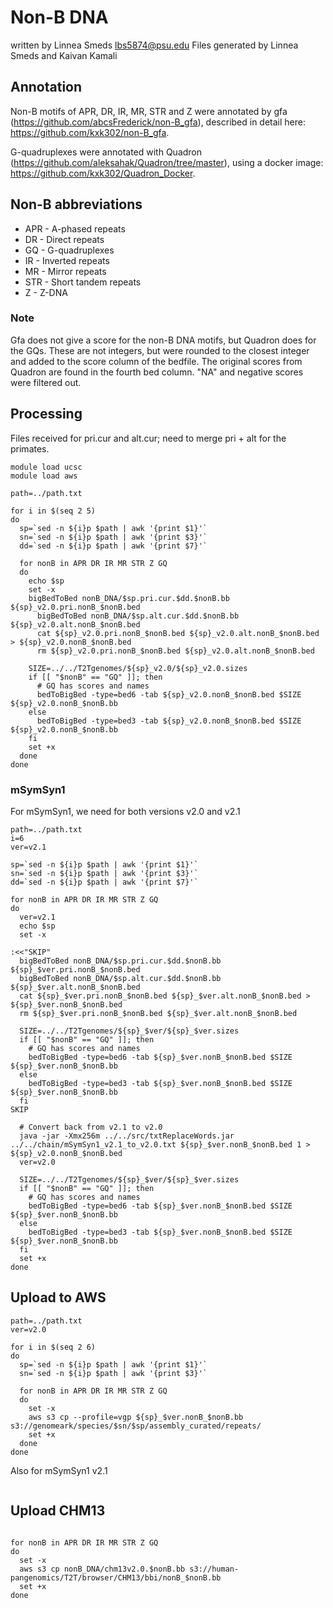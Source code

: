 # Non-B DNA

written by Linnea Smeds lbs5874@psu.edu
Files generated by Linnea Smeds and Kaivan Kamali

## Annotation
Non-B motifs of APR, DR, IR, MR, STR and Z were annotated by gfa (https://github.com/abcsFrederick/non-B_gfa), described in detail here: https://github.com/kxk302/non-B_gfa. 

G-quadruplexes were annotated with Quadron (https://github.com/aleksahak/Quadron/tree/master), using a docker image: https://github.com/kxk302/Quadron_Docker.

## Non-B abbreviations
* APR - A-phased repeats
* DR - Direct repeats 
* GQ - G-quadruplexes
* IR - Inverted repeats 
* MR - Mirror repeats
* STR - Short tandem repeats 
* Z - Z-DNA


### Note
Gfa does not give a score for the non-B DNA motifs, but Quadron does for the GQs. These are not integers, but were rounded to the closest integer and added to the score column of the bedfile. The original scores from Quadron are found in the fourth bed column. "NA" and negative scores were filtered out. 

## Processing
Files received for pri.cur and alt.cur; need to merge pri + alt for the primates.

```shell
module load ucsc
module load aws

path=../path.txt

for i in $(seq 2 5)
do
  sp=`sed -n ${i}p $path | awk '{print $1}'`
  sn=`sed -n ${i}p $path | awk '{print $3}'`
  dd=`sed -n ${i}p $path | awk '{print $7}'`
  
  for nonB in APR DR IR MR STR Z GQ
  do
    echo $sp
    set -x
    bigBedToBed nonB_DNA/$sp.pri.cur.$dd.$nonB.bb ${sp}_v2.0.pri.nonB_$nonB.bed
	  bigBedToBed nonB_DNA/$sp.alt.cur.$dd.$nonB.bb ${sp}_v2.0.alt.nonB_$nonB.bed
	  cat ${sp}_v2.0.pri.nonB_$nonB.bed ${sp}_v2.0.alt.nonB_$nonB.bed > ${sp}_v2.0.nonB_$nonB.bed
	  rm ${sp}_v2.0.pri.nonB_$nonB.bed ${sp}_v2.0.alt.nonB_$nonB.bed

    SIZE=../../T2Tgenomes/${sp}_v2.0/${sp}_v2.0.sizes
    if [[ "$nonB" == "GQ" ]]; then
      # GQ has scores and names
      bedToBigBed -type=bed6 -tab ${sp}_v2.0.nonB_$nonB.bed $SIZE ${sp}_v2.0.nonB_$nonB.bb
    else
      bedToBigBed -type=bed3 -tab ${sp}_v2.0.nonB_$nonB.bed $SIZE ${sp}_v2.0.nonB_$nonB.bb
    fi
    set +x
  done
done
```

### mSymSyn1
For mSymSyn1, we need for both versions v2.0 and v2.1

```shell
path=../path.txt
i=6
ver=v2.1

sp=`sed -n ${i}p $path | awk '{print $1}'`
sn=`sed -n ${i}p $path | awk '{print $3}'`
dd=`sed -n ${i}p $path | awk '{print $7}'`

for nonB in APR DR IR MR STR Z GQ
do
  ver=v2.1
  echo $sp
  set -x

:<<"SKIP"
  bigBedToBed nonB_DNA/$sp.pri.cur.$dd.$nonB.bb ${sp}_$ver.pri.nonB_$nonB.bed
  bigBedToBed nonB_DNA/$sp.alt.cur.$dd.$nonB.bb ${sp}_$ver.alt.nonB_$nonB.bed
  cat ${sp}_$ver.pri.nonB_$nonB.bed ${sp}_$ver.alt.nonB_$nonB.bed > ${sp}_$ver.nonB_$nonB.bed
  rm ${sp}_$ver.pri.nonB_$nonB.bed ${sp}_$ver.alt.nonB_$nonB.bed

  SIZE=../../T2Tgenomes/${sp}_$ver/${sp}_$ver.sizes
  if [[ "$nonB" == "GQ" ]]; then
    # GQ has scores and names
    bedToBigBed -type=bed6 -tab ${sp}_$ver.nonB_$nonB.bed $SIZE ${sp}_$ver.nonB_$nonB.bb
  else
    bedToBigBed -type=bed3 -tab ${sp}_$ver.nonB_$nonB.bed $SIZE ${sp}_$ver.nonB_$nonB.bb
  fi
SKIP

  # Convert back from v2.1 to v2.0
  java -jar -Xmx256m ../../src/txtReplaceWords.jar ../../chain/mSymSyn1_v2.1_to_v2.0.txt ${sp}_$ver.nonB_$nonB.bed 1 > ${sp}_v2.0.nonB_$nonB.bed
  ver=v2.0

  SIZE=../../T2Tgenomes/${sp}_$ver/${sp}_$ver.sizes
  if [[ "$nonB" == "GQ" ]]; then
    # GQ has scores and names
    bedToBigBed -type=bed6 -tab ${sp}_$ver.nonB_$nonB.bed $SIZE ${sp}_$ver.nonB_$nonB.bb
  else
    bedToBigBed -type=bed3 -tab ${sp}_$ver.nonB_$nonB.bed $SIZE ${sp}_$ver.nonB_$nonB.bb
  fi
  set +x
done

```

## Upload to AWS
```shell
path=../path.txt
ver=v2.0

for i in $(seq 2 6)
do
  sp=`sed -n ${i}p $path | awk '{print $1}'`
  sn=`sed -n ${i}p $path | awk '{print $3}'`

  for nonB in APR DR IR MR STR Z GQ
  do
    set -x
    aws s3 cp --profile=vgp ${sp}_$ver.nonB_$nonB.bb s3://genomeark/species/$sn/$sp/assembly_curated/repeats/
    set +x
  done
done
```
Also for mSymSyn1 v2.1
```shell

```

## Upload CHM13
```shell

for nonB in APR DR IR MR STR Z GQ
do
  set -x
  aws s3 cp nonB_DNA/chm13v2.0.$nonB.bb s3://human-pangenomics/T2T/browser/CHM13/bbi/nonB_$nonB.bb
  set +x
done

```


